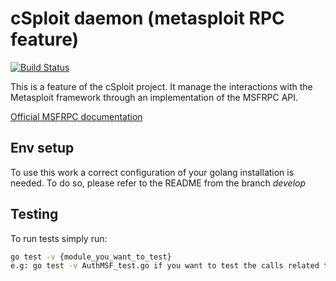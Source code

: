 cSploit daemon (metasploit RPC feature)
======================================

[![Build Status](https://travis-ci.org/cSploit/daemon.svg?branch=feature/msf)](https://travis-ci.org/cSploit/daemon)

This is a feature of the cSploit project.
It manage the interactions with the Metasploit framework through an implementation of the MSFRPC API.

[Official MSFRPC documentation](https://rapid7.github.io/metasploit-framework/api/Msf/RPC.html)

Env setup
---------

To use this work a correct configuration of your golang installation is needed.
To do so, please refer to the README from the branch *develop*

Testing
-------

To run tests simply run:

```bash
go test -v {module_you_want_to_test}
e.g: go test -v AuthMSF_test.go if you want to test the calls related to the authentication
```
